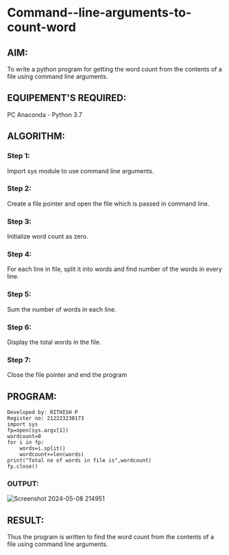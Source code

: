 # Command--line-arguments-to-count-word
## AIM:
To write a python program for getting the word count from the contents of a file using command line arguments.
## EQUIPEMENT'S REQUIRED: 
PC
Anaconda - Python 3.7
## ALGORITHM: 
### Step 1:
Import sys module to use command line arguments.

### Step 2:
Create a file pointer and open the file which is passed in command line.

### Step 3:
Initialize word count as zero.

### Step 4:
For each line in file, split it into words and find number of the words in every line.

### Step 5:
Sum the number of words in each line.

### Step 6:
Display the total words in the file.

### Step 7:
Close the file pointer and end the program
 
## PROGRAM:

```
Developed by: RITHISH P
Register no: 212223230173
import sys
fp=open(sys.argv[1])
wordcount=0
for i in fp:
    words=i.split()
    wordcount+=len(words)
print("Total no of words in file is",wordcount)
fp.close()
```

### OUTPUT:

![Screenshot 2024-05-08 214951](https://github.com/RITHISHlearn/Command--line-arguments-to-count-word/assets/145446645/58a014c3-19cf-4b5c-9c8c-3ab2bc95a1cc)


## RESULT:
Thus the program is written to find the word count from the contents of a file using command line arguments.
